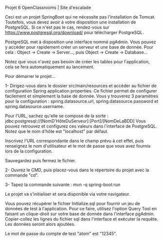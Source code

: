 Projet 6 OpenClassrooms | Site d'escalade

Ceci est un projet SpringBoot qui ne nécessite pas l'installation de Tomcat. Toutefois, vous devez avoir à votre disposition une installation de PostgreSQL. Si ce n'est pas le cas, rendez-vous sur https://www.postgresql.org/download/ pour télécharger PostgreSQL. 

PostgreSQL met à disposition une interface nommé pgAdmin. Vous pouvez y accéder pour rapidement créer un serveur et une base de donnée. Pour cela :
Object -> Create -> Server..., puis Object -> Create -> Database...

Notez que vous n'avez pas besoin de créer les tables pour l'application, cela se fera automatiquement au lancement.

Pour démarrer le projet...

1- Dirigez-vous dans le dossier src/main/resources et accéder au fichier de configuration Spring application.properties. Ce fichier permet de configurer facilement et simplement la base de donnée. Vous y trouverez 3 paramètres pour la configuration : spring.datasource.url, spring.datasource.password et spring.datasource.username.

Pour l'URL, sachez qu'elle se compose de la sorte : jdbc:postgresql://[NomD'HôteDuServeur]:[Port]/[NomDeLaBDD]
Vous pouvez retrouvez et configurez ces valeurs dans l'interface de PostgreSQL. Notez que le nom d'hôte est "localhost" par défaut.

Inscrivez l'URL correspondante dans le champ prévu à cet effet, puis renseignez le nom d'utilisateur et le mot de passe que vous avez fournis lors de la configuration.

Sauvegardez puis fermez le fichier.

2- Ouvrez le CMD, puis placez-vous dans le répertoire du projet avec la commande "cd".

3- Tapez la commande suivante : mvn -q spring-boot:run

Le projet va s'initialiser et sera disponible via votre navigateur.

Vous pouvez récupérer le fichier Initialize.sql pour fournir un jeu de données de test à l'application. 
Pour ce faire, utilisez l'option Query Tool en faisant un clique-droit sur votre base de donnée dans l'interface pgAdmin. Copier-collez les lignes du fichier sql dans l'interface et exécuter la requête. Les données seront alors ajoutées.

Le mot de passe du compte de test "atom" est "12345".
